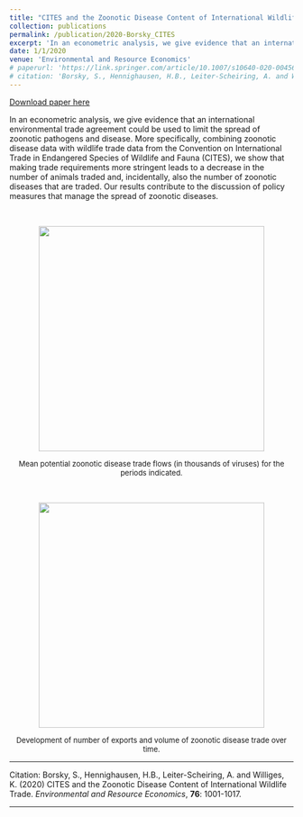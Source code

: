 ```yaml
---
title: "CITES and the Zoonotic Disease Content of International Wildlife Trade"
collection: publications
permalink: /publication/2020-Borsky_CITES
excerpt: 'In an econometric analysis, we give evidence that an international  environmental trade agreement could be used to limit the spread of  zoonotic pathogens and disease.'
date: 1/1/2020
venue: 'Environmental and Resource Economics'
# paperurl: 'https://link.springer.com/article/10.1007/s10640-020-00456-7'
# citation: 'Borsky, S., Hennighausen, H.B., Leiter-Scheiring, A. and Williges, K. (2020) CITES and the Zoonotic Disease Content of International Wildlife Trade. Environmental and Resource Economics, 76: 1001-1017.'
---
```


<a href='https://link.springer.com/article/10.1007/s10640-020-00456-7'>Download paper here</a>

In an econometric analysis, we give evidence that an international  environmental trade agreement could be used to limit the spread of  zoonotic pathogens and disease. More specifically, combining zoonotic  disease data with wildlife trade data from the Convention on  International Trade in Endangered Species of Wildlife and Fauna (CITES), we show that making trade requirements more stringent leads to a decrease in the number of animals traded and, incidentally, also the  number of zoonotic diseases that are traded. Our results contribute to  the discussion of policy measures that manage the spread of zoonotic  diseases.

</br>

<p align="center"> 
<img src="https://sborsky.github.io/images/cites1s.jpg" width="400">
</p>
<p align="center">
<font size="2">Mean potential zoonotic disease trade flows (in thousands of viruses) for the periods indicated.</font>
</p>



</br>

<p align="center"> 
<img src="https://sborsky.github.io/images/cites2s.jpg" width="400">
</p>
<p align="center">
<font size="2">Development of number of exports and volume of zoonotic disease trade over time.</font>
</p>

---

Citation: Borsky, S., Hennighausen, H.B., Leiter-Scheiring, A. and Williges, K. (2020) CITES and the Zoonotic Disease Content of International Wildlife Trade. *Environmental and Resource Economics*, **76**: 1001-1017.

---

